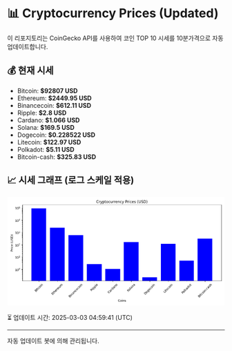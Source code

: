 
# 📊 Cryptocurrency Prices (Updated)

이 리포지토리는 CoinGecko API를 사용하여 코인 TOP 10 시세를 10분가격으로 자동 업데이트합니다.

## 💰 현재 시세
- Bitcoin: **$92807 USD**
- Ethereum: **$2449.95 USD**
- Binancecoin: **$612.11 USD**
- Ripple: **$2.8 USD**
- Cardano: **$1.066 USD**
- Solana: **$169.5 USD**
- Dogecoin: **$0.228522 USD**
- Litecoin: **$122.97 USD**
- Polkadot: **$5.11 USD**
- Bitcoin-cash: **$325.83 USD**

## 📈 시세 그래프 (로그 스케일 적용)
![Crypto Prices](crypto_prices.png)

⏳ 업데이트 시간: 2025-03-03 04:59:41 (UTC)

---
자동 업데이트 봇에 의해 관리됩니다.
